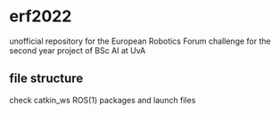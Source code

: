 # erf2022
unofficial repository for the European Robotics Forum challenge for the second year project of BSc AI at UvA

## file structure
check catkin_ws ROS(1) packages and launch files
